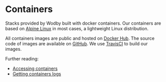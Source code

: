 # Containers

Stacks provided by Wodby built with docker containers. Our containers are based on [Alpine Linux](https://alpinelinux.org/) in most cases, a lightweight Linux distribution. 

All containers images are public and hosted on [Docker Hub](https://hub.docker.com/r/wodby/). The source code of images are available on [GitHub](https://github.com/wodby/). We use [TravisCI](https://travis-ci.org/wodby/) to build our images.

Further reading:
 
* [Accessing containers](access.md)
* [Getting containers logs](logs.md)
